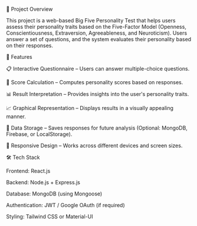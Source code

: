 📌 Project Overview

This project is a web-based Big Five Personality Test that helps users assess their personality traits based on the Five-Factor Model (Openness, Conscientiousness, Extraversion, Agreeableness, and Neuroticism). Users answer a set of questions, and the system evaluates their personality based on their responses.

🚀 Features

📋 Interactive Questionnaire – Users can answer multiple-choice questions.

🔢 Score Calculation – Computes personality scores based on responses.

📊 Result Interpretation – Provides insights into the user's personality traits.

📈 Graphical Representation – Displays results in a visually appealing manner.

💾 Data Storage – Saves responses for future analysis (Optional: MongoDB, Firebase, or LocalStorage).

🎨 Responsive Design – Works across different devices and screen sizes.

🛠️ Tech Stack

Frontend: React.js 

Backend: Node.js + Express.js

Database: MongoDB (using Mongoose)

Authentication: JWT / Google OAuth (if required)

Styling: Tailwind CSS or Material-UI



